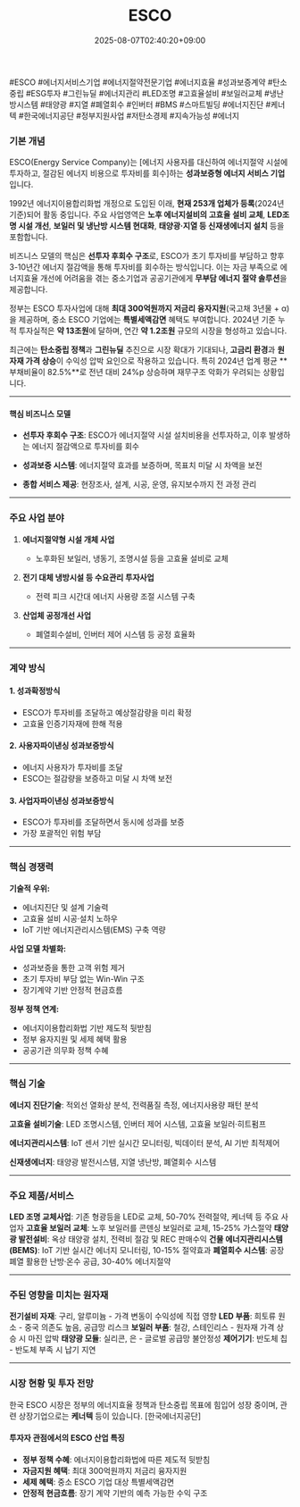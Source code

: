 ﻿---
title: "ESCO"
date: 2025-08-07T02:40:20+09:00
lastmod: 2025-08-07T02:40:20+09:00
type: docs
sidebar:
  open: true
weight: 2
---
<div style="display:none">
  <meta property="article:published_time" content="2025-08-06T17:40:20Z" />
  <meta property="article:modified_time" content="2025-08-06T17:40:20Z" />
</div>
#ESCO #에너지서비스기업 #에너지절약전문기업 #에너지효율 #성과보증계약 #탄소중립 #ESG투자 #그린뉴딜 #에너지관리 #LED조명 #고효율설비 #보일러교체 #냉난방시스템 #태양광 #지열 #폐열회수 #인버터 #BMS #스마트빌딩 #에너지진단 #케너텍 #한국에너지공단 #정부지원사업 #저탄소경제 #지속가능성 #에너지 

### 기본 개념

ESCO(Energy Service Company)는 [에너지 사용자를 대신하여 에너지절약 시설에 투자하고, 절감된 에너지 비용으로 투자비를 회수]하는 **성과보증형 에너지 서비스 기업**입니다.

1992년 에너지이용합리화법 개정으로 도입된 이래, **현재 253개 업체가 등록**(2024년 기준)되어 활동 중입니다. 주요 사업영역은 **노후 에너지설비의 고효율 설비 교체**, **LED조명 시설 개선**, **보일러 및 냉난방 시스템 현대화**, **태양광·지열 등 신재생에너지 설치** 등을 포함합니다.

비즈니스 모델의 핵심은 **선투자 후회수 구조**로, ESCO가 초기 투자비를 부담하고 향후 3-10년간 에너지 절감액을 통해 투자비를 회수하는 방식입니다. 이는 자금 부족으로 에너지효율 개선에 어려움을 겪는 중소기업과 공공기관에게 **무부담 에너지 절약 솔루션**을 제공합니다.

정부는 ESCO 투자사업에 대해 **최대 300억원까지 저금리 융자지원**(국고채 3년물 + α)을 제공하며, 중소 ESCO 기업에는 **특별세액감면** 혜택도 부여합니다. 2024년 기준 누적 투자실적은 **약 13조원**에 달하며, 연간 **약 1.2조원** 규모의 시장을 형성하고 있습니다.

최근에는 **탄소중립 정책**과 **그린뉴딜** 추진으로 시장 확대가 기대되나, **고금리 환경**과 **원자재 가격 상승**이 수익성 압박 요인으로 작용하고 있습니다. 특히 2024년 업계 평균 **부채비율이 82.5%**로 전년 대비 24%p 상승하며 재무구조 악화가 우려되는 상황입니다.

---

#### 핵심 비즈니스 모델

- **선투자 후회수 구조**: ESCO가 에너지절약 시설 설치비용을 선투자하고, 이후 발생하는 에너지 절감액으로 투자비를 회수

- **성과보증 시스템**: 에너지절약 효과를 보증하며, 목표치 미달 시 차액을 보전

- **종합 서비스 제공**: 현장조사, 설계, 시공, 운영, 유지보수까지 전 과정 관리

---

### 주요 사업 분야

1. **에너지절약형 시설 개체 사업**
    
    - 노후화된 보일러, 냉동기, 조명시설 등을 고효율 설비로 교체

2. **전기 대체 냉방시설 등 수요관리 투자사업**
    
    - 전력 피크 시간대 에너지 사용량 조절 시스템 구축

3. **산업체 공정개선 사업**
    
    - 폐열회수설비, 인버터 제어 시스템 등 공정 효율화

---
### 계약 방식

#### 1. 성과확정방식

- ESCO가 투자비를 조달하고 예상절감량을 미리 확정
- 고효율 인증기자재에 한해 적용

#### 2. 사용자파이낸싱 성과보증방식

- 에너지 사용자가 투자비를 조달
- ESCO는 절감량을 보증하고 미달 시 차액 보전

#### 3. 사업자파이낸싱 성과보증방식

- ESCO가 투자비를 조달하면서 동시에 성과를 보증
- 가장 포괄적인 위험 부담

---

### 핵심 경쟁력

**기술적 우위:**

- 에너지진단 및 설계 기술력
- 고효율 설비 시공·설치 노하우
- IoT 기반 에너지관리시스템(EMS) 구축 역량

**사업 모델 차별화:**

- 성과보증을 통한 고객 위험 제거
- 초기 투자비 부담 없는 Win-Win 구조
- 장기계약 기반 안정적 현금흐름

**정부 정책 연계:**

- 에너지이용합리화법 기반 제도적 뒷받침
- 정부 융자지원 및 세제 혜택 활용
- 공공기관 의무화 정책 수혜

---

### 핵심 기술

**에너지 진단기술**: 적외선 열화상 분석, 전력품질 측정, 에너지사용량 패턴 분석 

**고효율 설비기술**: LED 조명시스템, 인버터 제어 시스템, 고효율 보일러·히트펌프 

**에너지관리시스템**: IoT 센서 기반 실시간 모니터링, 빅데이터 분석, AI 기반 최적제어 

**신재생에너지**: 태양광 발전시스템, 지열 냉난방, 폐열회수 시스템

---

### 주요 제품/서비스

**LED 조명 교체사업**: 기존 형광등을 LED로 교체, 50-70% 전력절약, 케너텍 등 주요 사업자 **고효율 보일러 교체**: 노후 보일러를 콘덴싱 보일러로 교체, 15-25% 가스절약 **태양광 발전설비**: 옥상 태양광 설치, 전력비 절감 및 REC 판매수익 **건물 에너지관리시스템(BEMS)**: IoT 기반 실시간 에너지 모니터링, 10-15% 절약효과 **폐열회수 시스템**: 공장 폐열 활용한 난방·온수 공급, 30-40% 에너지절약

---

### 주된 영향을 미치는 원자재

**전기설비 자재**: 구리, 알루미늄 - 가격 변동이 수익성에 직접 영향 **LED 부품**: 희토류 원소 - 중국 의존도 높음, 공급망 리스크 **보일러 부품**: 철강, 스테인리스 - 원자재 가격 상승 시 마진 압박 **태양광 모듈**: 실리콘, 은 - 글로벌 공급망 불안정성 **제어기기**: 반도체 칩 - 반도체 부족 시 납기 지연

---

### 시장 현황 및 투자 전망

한국 ESCO 시장은 정부의 에너지효율 정책과 탄소중립 목표에 힘입어 성장 중이며, 관련 상장기업으로는 **케너텍** 등이 있습니다. [한국에너지공단]

#### 투자자 관점에서의 ESCO 산업 특징

- **정부 정책 수혜**: 에너지이용합리화법에 따른 제도적 뒷받침
- **자금지원 혜택**: 최대 300억원까지 저금리 융자지원
- **세제 혜택**: 중소 ESCO 기업 대상 특별세액감면
- **안정적 현금흐름**: 장기 계약 기반의 예측 가능한 수익 구조

